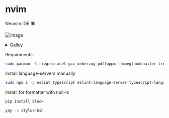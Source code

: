 # nvim
Neovim IDE 🕷

![image](https://user-images.githubusercontent.com/85462420/168401029-61fcefa1-329c-47cc-84eb-9ae64486908f.png)
<details>
<summary>Galley</summary>
  
![image](https://user-images.githubusercontent.com/85462420/168401015-ea480f24-a3c6-4aab-8c50-2a4ec43dc607.png)
  
 ![image](https://user-images.githubusercontent.com/85462420/168401685-d617161b-ddef-415d-b302-f9c544d77a53.png)

 </details>

Requiriments:

```bash
sudo pacman -S ripgrep xsel gcc ueberzug pdftoppm ffmpegthumbnailer tree-sitter luajit
```

Install language-servers manually
```bash
sudo npm i -g eslint typescript eslint-language-server typescript-language-server diagnostic-languageserver
```

Install for formatter with null-ls
```bash
pip install black

yay -S stylua-bin
```
